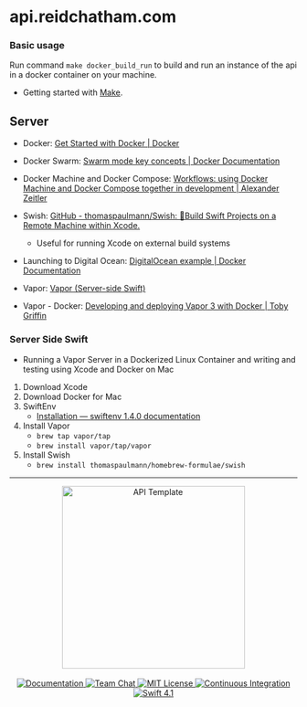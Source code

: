 # api.reidchatham.com

### Basic usage

Run command `make docker_build_run` to build and run an instance of the api in a docker container on your machine. 
- Getting started with [Make](https://www.cs.oberlin.edu/~kuperman/help/make.html).

## Server
- Docker: [Get Started with Docker | Docker](https://www.docker.com/get-started)

- Docker Swarm: [Swarm mode key concepts | Docker Documentation](https://docs.docker.com/engine/swarm/key-concepts/)

- Docker Machine and Docker Compose: [Workflows: using Docker Machine and Docker Compose together in development | Alexander Zeitler](https://alexanderzeitler.com/articles/docker-machine-and-docker-compose-developer-workflows/)

- Swish: [GitHub - thomaspaulmann/Swish: 👷Build Swift Projects on a Remote Machine within Xcode.](https://github.com/thomaspaulmann/Swish)
	* Useful for running Xcode on external build systems

- Launching to Digital Ocean: [DigitalOcean example | Docker Documentation](https://docs.docker.com/machine/examples/ocean/)

- Vapor: [Vapor (Server-side Swift)](https://vapor.codes)

- Vapor - Docker: [Developing and deploying Vapor 3 with Docker | Toby Griffin](https://tobygriffin.dev/2018/05/14/developing-deploying-vapor-docker.html)


### Server Side Swift
* Running a Vapor Server in a Dockerized Linux Container and writing and testing using Xcode and Docker on Mac

1. Download Xcode
2. Download Docker for Mac
3. SwiftEnv
	* 	[Installation — swiftenv 1.4.0 documentation](https://swiftenv.fuller.li/en/latest/installation.html#via-homebrew)
4. Install Vapor
	* 	`brew tap vapor/tap`
	* `brew install vapor/tap/vapor`
4. Install Swish
	 * `brew install thomaspaulmann/homebrew-formulae/swish`

---
<p align="center">
    <img src="https://user-images.githubusercontent.com/1342803/36623515-7293b4ec-18d3-11e8-85ab-4e2f8fb38fbd.png" width="320" alt="API Template">
    <br>
    <br>
    <a href="http://docs.vapor.codes/3.0/">
        <img src="http://img.shields.io/badge/read_the-docs-2196f3.svg" alt="Documentation">
    </a>
    <a href="https://discord.gg/vapor">
        <img src="https://img.shields.io/discord/431917998102675485.svg" alt="Team Chat">
    </a>
    <a href="LICENSE">
        <img src="http://img.shields.io/badge/license-MIT-brightgreen.svg" alt="MIT License">
    </a>
    <a href="https://circleci.com/gh/vapor/api-template">
        <img src="https://circleci.com/gh/vapor/api-template.svg?style=shield" alt="Continuous Integration">
    </a>
    <a href="https://swift.org">
        <img src="http://img.shields.io/badge/swift-4.1-brightgreen.svg" alt="Swift 4.1">
    </a>
</p>
